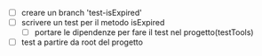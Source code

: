 

- [ ] creare un branch 'test-isExpired'
- [ ] scrivere un test per il metodo isExpired
    - [ ] portare le dipendenze per fare il test nel progetto(testTools)
- [ ] test a partire da root del progetto